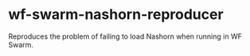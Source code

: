 # wf-swarm-nashorn-reproducer
Reproduces the problem of failing to load Nashorn when running in WF Swarm.
